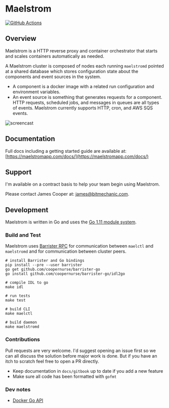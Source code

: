 # Maelstrom

[![GitHub Actions](https://github.com/maelstromapp/maelstrom/workflows/test/badge.svg)](https://github.com/maelstromapp/maelstrom/actions)

## Overview

Maelstrom is a HTTP reverse proxy and container orchestrator that starts and scales containers
automatically as needed.

A Maelstrom cluster is composed of nodes each running `maelstromd` pointed at a shared database which
stores configuration state about the components and event sources in the system.

* A component is a docker image with a related run configuration and environment variables.
* An event source is something that generates requests for a component. HTTP requests, scheduled jobs, and 
  messages in queues are all types of events.  Maelstrom currently supports HTTP, cron, and AWS SQS events.

![screencast](https://maelstromapp.com/images/demo_screencast.svg)
  
## Documentation

Full docs including a getting started guide are available at:
[https://maelstromapp.com/docs/](https://maelstromapp.com/docs/)

## Support

I'm available on a contract basis to help your team begin using Maelstrom.

Please contact James Cooper at: james@bitmechanic.com.

## Development

Maelstrom is written in Go and uses the [Go 1.11 module system](https://github.com/golang/go/wiki/Modules).

### Build and Test

Maelstrom uses [Barrister RPC](http://barrister.bitmechanic.com/) for communication between `maelctl` and `maelstromd` 
and for communication between cluster peers.

```
# install Barrister and Go bindings
pip install --pre --user barrister
go get github.com/coopernurse/barrister-go
go install github.com/coopernurse/barrister-go/idl2go

# compile IDL to go
make idl
```

```
# run tests
make test

# build CLI
make maelctl

# build daemon
make maelstromd
```

### Contributions

Pull requests are very welcome. I'd suggest opening an issue first so we can all discuss the
solution before major work is done. But if you have an itch to scratch feel free to open a PR
directly.

* Keep documentation in `docs/gitbook` up to date if you add a new feature
* Make sure all code has been formatted with `gofmt`

### Dev notes

* [Docker Go API](https://docs.docker.com/develop/sdk/examples/#list-and-manage-containers)

